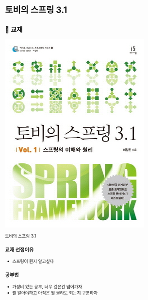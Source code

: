 # 토비의 스프링 3.1
## 📔 교재
![toby_spring](./assets/toby_spring3.jpg)

[토비의 스프링 3.1](http://www.kyobobook.co.kr/product/detailViewKor.laf?ejkGb=KOR&mallGb=KOR&barcode=9788960773417&orderClick=&Kc=)

### 교재 선정이유
- 스프링이 뭔지 알고싶다

### 공부법
- 가성비 있는 공부, 너무 깊은건 넘어가자
- 뭘 알아야하고 아직은 뭘 몰라도 되는지 구분하자